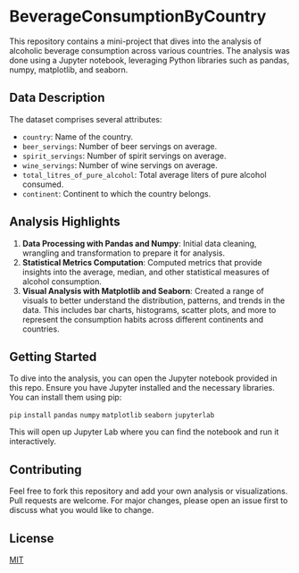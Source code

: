 # BeverageConsumptionByCountry

This repository contains a mini-project that dives into the analysis of alcoholic beverage consumption across various countries. The analysis was done using a Jupyter notebook, leveraging Python libraries such as pandas, numpy, matplotlib, and seaborn.

## Data Description

The dataset comprises several attributes:

- `country`: Name of the country.
- `beer_servings`: Number of beer servings on average.
- `spirit_servings`: Number of spirit servings on average.
- `wine_servings`: Number of wine servings on average.
- `total_litres_of_pure_alcohol`: Total average liters of pure alcohol consumed.
- `continent`: Continent to which the country belongs.

## Analysis Highlights

1. **Data Processing with Pandas and Numpy**: Initial data cleaning, wrangling and transformation to prepare it for analysis.
2. **Statistical Metrics Computation**: Computed metrics that provide insights into the average, median, and other statistical measures of alcohol consumption.
3. **Visual Analysis with Matplotlib and Seaborn**: Created a range of visuals to better understand the distribution, patterns, and trends in the data. This includes bar charts, histograms, scatter plots, and more to represent the consumption habits across different continents and countries.

## Getting Started

To dive into the analysis, you can open the Jupyter notebook provided in this repo. Ensure you have Jupyter installed and the necessary libraries. You can install them using pip:

`pip` `install` `pandas` `numpy` `matplotlib` `seaborn` `jupyterlab`


This will open up Jupyter Lab where you can find the notebook and run it interactively.

## Contributing

Feel free to fork this repository and add your own analysis or visualizations. Pull requests are welcome. For major changes, please open an issue first to discuss what you would like to change.

## License

[MIT](https://choosealicense.com/licenses/mit/)
